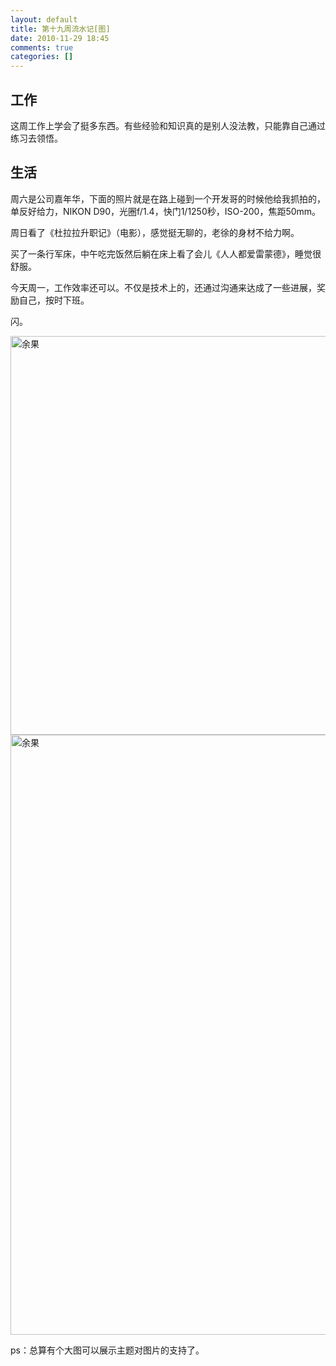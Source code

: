 ```yaml
---
layout: default
title: 第十九周流水记[图]
date: 2010-11-29 18:45
comments: true
categories: []
---
```

<h2>工作</h2>
这周工作上学会了挺多东西。有些经验和知识真的是别人没法教，只能靠自己通过练习去领悟。
<h2>生活</h2>
周六是公司嘉年华，下面的照片就是在路上碰到一个开发哥的时候他给我抓拍的，单反好给力，NIKON D90，光圈f/1.4，快门1/1250秒，ISO-200，焦距50mm。

周日看了《杜拉拉升职记》（电影），感觉挺无聊的，老徐的身材不给力啊。

买了一条行军床，中午吃完饭然后躺在床上看了会儿《人人都爱雷蒙德》，睡觉很舒服。

今天周一，工作效率还可以。不仅是技术上的，还通过沟通来达成了一些进展，奖励自己，按时下班。

闪。

<img class="aligncenter size-full wp-image-440 full" title="余果" src="http://yuguo.github.com/blog/files/2010/11/DSC_0050.jpg" alt="余果" width="960" height="638" />

<img class="aligncenter size-full wp-image-440 full" title="余果" src="http://yuguo.github.com/blog/files/2010/11/IMG_5604.jpg" alt="余果" width="960" />

ps：总算有个大图可以展示主题对图片的支持了。
